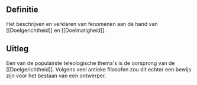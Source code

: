## Definitie
Het beschrijven en verklaren van fenomenen aan de hand van [[Doelgerichtheid]] en [[Doelmatigheid]].

## Uitleg
Een van de populairste teleologische thema's is de oorsprong van de [[Doelgerichtheid]]. Volgens veel antieke filosofen zou dit echter een bewijs zijn voor het bestaan van een ontwerper.
